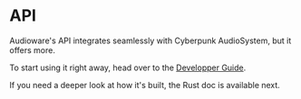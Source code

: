 # API

Audioware's API integrates seamlessly with Cyberpunk AudioSystem,
but it offers more.

To start using it right away, head over to the [Developper Guide](./GUIDE.md).

If you need a deeper look at how it's built, the Rust doc is available next.
